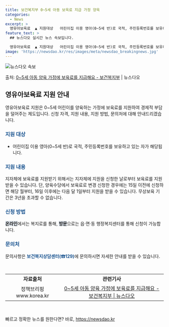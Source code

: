 ```yaml
---
title: 보건복지부 0~5세 아동 보육료 지급 가정 양육
categories:
  - News
excerpt: >
  영유아보육료  ▲ 지원대상   어린이집 이용 영아(0~5세 반)로 국적, 주민등록번호를 보유하고 있는 자  …
feature_text: >
  ## 뉴스다오 실시간 뉴스 속보입니다.

  영유아보육료  ▲ 지원대상   어린이집 이용 영아(0~5세 반)로 국적, 주민등록번호를 보유하고 있는 자  …
image: 'https://newsdao.kr/res/images/meta/newsdao_breakingnews.jpg'
---
```


![뉴스다오 속보](https://newsdao.kr/res/images/meta/newsdao_breakingnews.jpg)

<p>출처: <a href="https://newsdao.kr/3815" rel="dofollow">0~5세 아동 양육 가정에 보육료를 지급해요 - 보건복지부</a> | 뉴스다오</p>

<h2 data-ke-size="size26">영유아보육료 지원 안내</h2>
<p data-ke-size="size16">영유아보육료 지원은 0~5세 어린이를 양육하는 가정에 보육료를 지원하여 경제적 부담을 덜어주는 제도입니다. 신청 자격, 지원 내용, 지원 방법, 문의처에 대해 안내드리겠습니다.</p>

<h3><b><span style="color: #1a5490;">지원 대상</span></b></h3>
<ul>
  <li>어린이집 이용 영아(0~5세 반)로 국적, 주민등록번호를 보유하고 있는 자가 해당됩니다.</li>
</ul>

<h3><b><span style="color: #1a5490;">지원 내용</span></b></h3>
<p>지자체에 보육료를 지원받기 위해서는 지자체에 지원을 신청한 날로부터 보육료를 지원받을 수 있습니다. 단, 양육수당에서 보육료로 변경 신청한 경우에는 15일 이전에 신청하면 해당 월부터, 16일 이후에는 다음 달 1일부터 지원을 받을 수 있습니다. 무상보육 기간은 3년을 초과할 수 없습니다.</p>

<h3><b><span style="color: #1a5490;">신청 방법</span></b></h3>
<p><b><span style="background-color: #21538527;">온라인</span></b>에서는 복지로를 통해, <b><span style="background-color: #21538527;">방문</span></b>으로는 읍·면·동 행정복지센터를 통해 신청이 가능합니다.</p>

<h3><b><span style="color: #1a5490;">문의처</span></b></h3>
<p>문의사항은 <b><span style="color: #1a5490;">보건복지상담센터(☎129)</span></b>에 문의하시면 자세한 안내를 받을 수 있습니다.</p>
<p data-ke-size="size16">&nbsp;</p>
<table>
  <tbody>
    <tr>
      <td style="text-align: center; height: 17px;"><b>자료출처</b></td>
      <td style="text-align: center; height: 17px;"><b>관련기사</b></td>
    </tr>
    <tr>
      <td style="text-align: center;">정책브리핑 www.korea.kr</td>
      <td style="text-align: center;"><a href="https://newsdao.kr/3815">0~5세 아동 양육 가정에 보육료를 지급해요 - 보건복지부 | 뉴스다오</a></td>
    </tr>
  </tbody>
</table>
<p data-ke-size="size16">&nbsp;</p> 

빠르고 정확한 뉴스를 원한다면? 바로, <a href="https://newsdao.kr" rel="dofollow">https://newsdao.kr</a>


